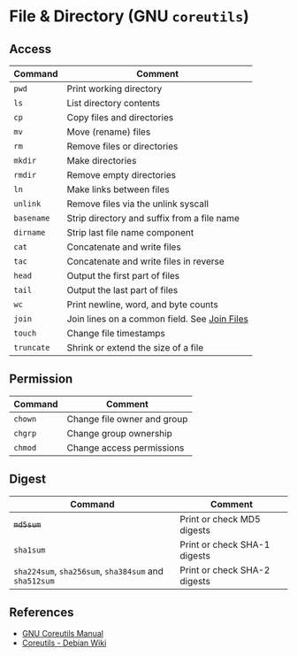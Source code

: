 # File & Directory (GNU `coreutils`)

## Access

| Command | Comment |
| --- | --- |
| `pwd` | Print working directory |
| `ls` | List directory contents |
| `cp` | Copy files and directories |
| `mv` | Move (rename) files |
| `rm` | Remove files or directories |
| `mkdir` | Make directories |
| `rmdir` | Remove empty directories |
| `ln` | Make links between files |
| `unlink` | Remove files via the unlink syscall |
| `basename` | Strip directory and suffix from a file name |
| `dirname` | Strip last file name component |
| `cat` | Concatenate and write files |
| `tac` | Concatenate and write files in reverse |
| `head` | Output the first part of files |
| `tail` | Output the last part of files |
| `wc` | Print newline, word, and byte counts |
| `join` | Join lines on a common field. See [Join Files](join-files) |
| `touch` | Change file timestamps |
| `truncate` | Shrink or extend the size of a file |

## Permission

| Command | Comment |
| --- | --- |
| `chown` | Change file owner and group |
| `chgrp` | Change group ownership |
| `chmod` | Change access permissions |

## Digest

| Command | Comment |
| --- | --- |
| ~~`md5sum`~~ | Print or check MD5 digests |
| `sha1sum` | Print or check SHA-1 digests |
| `sha224sum`, `sha256sum`, `sha384sum` and `sha512sum` | Print or check SHA-2 digests |

## References

- [GNU Coreutils Manual](https://www.gnu.org/software/coreutils/manual/html_node/index.html)
- [Coreutils - Debian Wiki](https://wiki.debian.org/coreutils)
